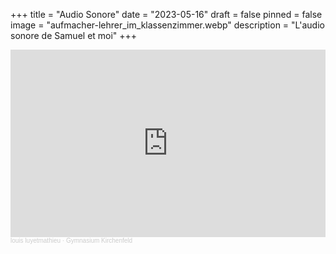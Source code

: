 +++
title = "Audio Sonore"
date = "2023-05-16"
draft = false
pinned = false
image = "aufmacher-lehrer_im_klassenzimmer.webp"
description = "L'audio sonore de Samuel et moi"
+++
<iframe width="100%" height="300" scrolling="no" frameborder="no" allow="autoplay" src="https://w.soundcloud.com/player/?url=https%3A//api.soundcloud.com/tracks/1510212040%3Fsecret_token%3Ds-pmfvWtbnbcp&color=%23ff5500&auto_play=false&hide_related=false&show_comments=true&show_user=true&show_reposts=false&show_teaser=true&visual=true"></iframe><div style="font-size: 10px; color: #cccccc;line-break: anywhere;word-break: normal;overflow: hidden;white-space: nowrap;text-overflow: ellipsis; font-family: Interstate,Lucida Grande,Lucida Sans Unicode,Lucida Sans,Garuda,Verdana,Tahoma,sans-serif;font-weight: 100;"><a href="https://soundcloud.com/louis-luyetmathieu" title="louis luyetmathieu" target="_blank" style="color: #cccccc; text-decoration: none;">louis luyetmathieu</a> · <a href="https://soundcloud.com/louis-luyetmathieu/gymnasium-kirchenfeld/s-pmfvWtbnbcp" title="Gymnasium Kirchenfeld" target="_blank" style="color: #cccccc; text-decoration: none;">Gymnasium Kirchenfeld</a></div>